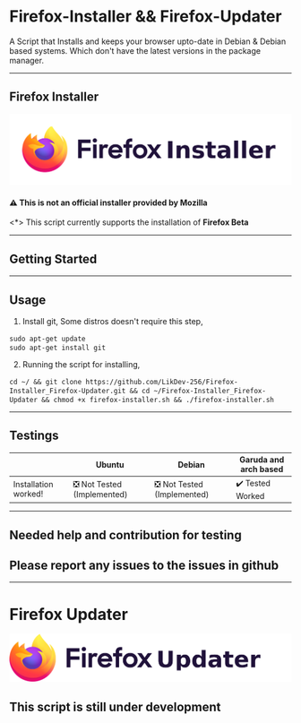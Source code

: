# Firefox-Installer && Firefox-Updater
A Script that Installs and keeps your browser upto-date in Debian & Debian based systems. Which don't have the latest versions in the package manager.

---

## Firefox Installer
![Firefox installer script](https://github.com/LikDev-256/Firefox-Installer_Firefox-Updater/blob/main/Logos/44.png)

#### ⚠️ This is not an official installer provided by Mozilla 

<*> This script currently supports the installation of **Firefox Beta**

---
## Getting Started
---
## Usage

1. Install git, Some distros doesn't require this step,
```
sudo apt-get update
sudo apt-get install git
```
2. Running the script for installing,
```
cd ~/ && git clone https://github.com/LikDev-256/Firefox-Installer_Firefox-Updater.git && cd ~/Firefox-Installer_Firefox-Updater && chmod +x firefox-installer.sh && ./firefox-installer.sh
```
---

## Testings

<table>
<thead>
<tr>
<th></th>
<th>Ubuntu</th>
<th>Debian</th>
<th>Garuda and arch based</th>
</tr>
</thead>
<tbody>
<tr>
<td>Installation worked!</td>
<td> ❎ Not Tested (Implemented)</td>
<td> ❎ Not Tested (Implemented)</td>
<td> ✔️ Tested Worked </td>
</tbody>
</table>

---
## Needed help and contribution for testing
## **Please report any issues to the issues in github**
---------------------------------------------------------

# Firefox Updater

![Firefox updater script](https://github.com/LikDev-256/Firefox-Installer_Firefox-Updater/blob/main/Logos/33.png)

## This script is still under development
